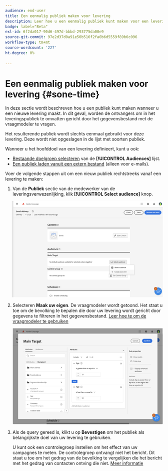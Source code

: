 ```yaml
---
audience: end-user
title: Een eenmalig publiek maken voor levering
description: Leer hoe u een eenmalig publiek kunt maken voor een levering.
badge: label="Beta"
exl-id: 6f2da017-90d6-497d-bbbd-293775da00e9
source-git-commit: 97e2d37d0a91e50b516f2fa0b6d5559f89b6c096
workflow-type: tm+mt
source-wordcount: '227'
ht-degree: 0%

---
```


# Een eenmalig publiek maken voor levering {#sone-time}

In deze sectie wordt beschreven hoe u een publiek kunt maken wanneer u een nieuwe levering maakt. In dit geval, worden de ontvangers om in het leveringspubliek te omvatten gericht door het gegevensbestand met de vraagmodeler te vragen.

Het resulterende publiek wordt slechts eenmaal gebruikt voor deze levering. Deze wordt niet opgeslagen in de lijst met soorten publiek.

Wanneer u het hoofddoel van een levering definieert, kunt u ook:

* [Bestaande doelgroep selecteren](add-audience.md) van de **[!UICONTROL Audiences]** lijst.
* [Een publiek laden vanuit een extern bestand](file-audience.md) (alleen voor e-mails).

Voer de volgende stappen uit om een nieuw publiek rechtstreeks vanaf een levering te maken:

1. Van de **Publiek** sectie van de medewerker van de leveringsverwezenlijking, klik **[!UICONTROL Select audience]** knop.

   ![](assets/segment-builder0.png)

1. Selecteren **Maak uw eigen**. De vraagmodeler wordt getoond. Het staat u toe om de bevolking te bepalen die door uw levering wordt gericht door gegevens te filtreren in het gegevensbestand. [Leer hoe te om de vraagmodeler te gebruiken](../query/query-modeler-overview.md)

   ![](assets/segment-builder.png)

1. Als de query gereed is, klikt u op **Bevestigen** om het publiek als belangrijkste doel van uw levering te gebruiken.

   U kunt ook een controlegroep instellen om het effect van uw campagnes te meten. De controlegroep ontvangt niet het bericht. Dit staat u toe om het gedrag van de bevolking te vergelijken die het bericht met het gedrag van contacten ontving die niet. [Meer informatie](control-group.md)
